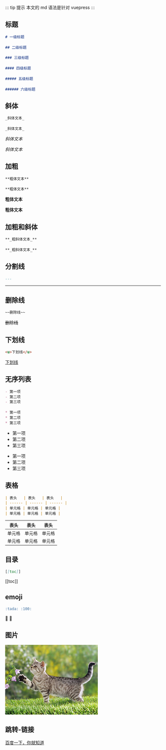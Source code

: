 <p>&nbsp;</p>

::: tip 提示
本文的 md 语法是针对 vuepress
:::

## 标题

```md
# 一级标题

## 二级标题

### 三级标题

#### 四级标题

##### 五级标题

###### 六级标题
```

## 斜体

```md
_斜体文本_

_斜体文本_
```

_斜体文本_

_斜体文本_

## 加粗

```md
**粗体文本**

**粗体文本**
```

**粗体文本**

**粗体文本**

## 加粗和斜体

```md
**_粗斜体文本_**

**_粗斜体文本_**
```

## 分割线

```md
---
```

---

## 删除线

```md
~~删除线~~
```

~~删除线~~

## 下划线

```md
<u>下划线</u>
```

<u>下划线</u>

## 无序列表

```md
- 第一项
- 第二项
- 第三项

* 第一项
* 第二项
* 第三项
```

- 第一项
- 第二项
- 第三项

* 第一项
* 第二项
* 第三项

## 表格

```md
| 表头   | 表头   | 表头   |
| ------ | ------ | ------ |
| 单元格 | 单元格 | 单元格 |
| 单元格 | 单元格 | 单元格 |
```

| 表头   | 表头   | 表头   |
| ------ | ------ | ------ |
| 单元格 | 单元格 | 单元格 |
| 单元格 | 单元格 | 单元格 |

## 目录

```md
[[toc]]
```

[[toc]]

## emoji

```md
:tada: :100:
```

:tada: :100:

## 图片

![foo heading](/images/basic/filter.jpg "title")

## 跳转-链接

[百度一下，你就知道](https://www.baidu.com "title")
